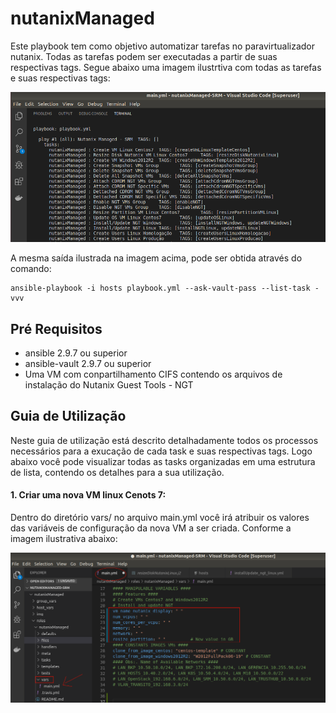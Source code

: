 # nutanixManaged
Este playbook tem como objetivo automatizar tarefas no paravirtualizador nutanix. Todas as tarefas podem ser executadas a partir de suas respectivas tags. Segue abaixo uma imagem ilustrtiva com todas as tarefas e suas respectivas tags:

![Alt text](img/1-tasks.png?raw=true "List Tasks")

A mesma saída ilustrada na imagem acima, pode ser obtida através do comando:

```
ansible-playbook -i hosts playbook.yml --ask-vault-pass --list-task -vvv

```

## Pré Requisitos

* ansible 2.9.7 ou superior
* ansible-vault 2.9.7 ou superior
* Uma VM com conpartilhamento CIFS contendo os arquivos de instalação do Nutanix Guest Tools - NGT

## Guia de Utilização

Neste guia de utilização está descrito detalhadamente todos os processos necessários para a exucação de cada task e suas respectivas tags. Logo abaixo você pode visualizar todas as tasks organizadas em uma estrutura de lista, contendo os detalhes para a sua utilização.

#### 1. Criar uma nova VM linux Cenots 7:

Dentro do diretório vars/ no arquivo main.yml você irá atribuir os valores das variáveis de configuração da nova VM a ser criada. Conforme a imagem ilustrativa abaixo:

![Alt text](img/2-configVarsNewVM.png?raw=true "Config Vars - New VM")
